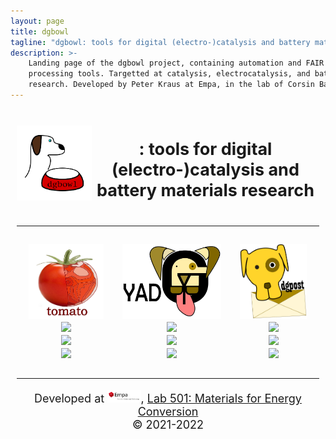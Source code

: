 ```yaml
---
layout: page
title: dgbowl
tagline: "dgbowl: tools for digital (electro-)catalysis and battery materials research"
description: >-
    Landing page of the dgbowl project, containing automation and FAIR data post 
    processing tools. Targetted at catalysis, electrocatalysis, and battery materials
	research. Developed by Peter Kraus at Empa, in the lab of Corsin Battaglia.
---
```

<style>
    .header {grid-area: header;}
    .footer {grid-area: footer;}
    .main1  {grid-area: main1;}
    .main2  {grid-area: main2;}
    .main3  {grid-area: main3;}

    .grid-container {
        display: grid;
        grid-template-areas:
            'header header header'
            'main1 main2 main3'
            'footer footer footer';
        gap: 10px;
        padding: 10px;
    }
    
    .grid-container > div {
        text-align: center;
        font-size: 18px;
    }

</style>
<div class="grid-container">
    <div class="header">
        <div style="display: table-cell; vertical-align: middle; 
        min-width: 120px; min-height: 120px; max-width: 120px; max-height: 120px">
            <img src="images/dgbowl.png" alt="dgbowl">
        </div>
        <div style="display: table-cell; vertical-align: middle">
            <h2>: tools for digital (electro-)catalysis and battery materials research</h2>
        </div>
        <hr/>
    </div>
    <div class="main1">
        <img src="images/tomato.png" alt="tomato" height="120" width="120"/><br/>
        <a href="https://dgbowl.github.io/tomato"><img src="https://badgen.net/badge/docs/dgbowl.github.io/grey?icon=firefox"></a><br/>
        <a href="https://github.com/dgbowl/tomato"><img src="https://badgen.net/github/tag/dgbowl/tomato/?icon=github"></a><br/>
        <a href="https://pypi.org/project/tomato"><img src="https://badgen.net/pypi/v/tomato/?icon=pypi"></a><br/>
    </div>
    <div class="main2">
        <img src="images/yadg.png" alt="yadg" height="120"/><br/>
        <a href="https://dgbowl.github.io/yadg"><img src="https://badgen.net/badge/docs/dgbowl.github.io/grey?icon=firefox"></a><br/>
        <a href="https://github.com/dgbowl/yadg"><img src="https://badgen.net/github/tag/dgbowl/yadg/?icon=github"></a><br/>
        <a href="https://pypi.org/project/yadg"><img src="https://badgen.net/pypi/v/yadg/?icon=pypi"></a><br/>
    </div>
    <div class="main3">
        <img src="images/dgpost.png" alt="dgpost" height="120"/><br/>
        <a href="https://dgbowl.github.io/dgpost"><img src="https://badgen.net/badge/docs/dgbowl.github.io/grey?icon=firefox"></a><br/>
        <a href="https://github.com/dgbowl/dgpost"><img src="https://badgen.net/github/tag/dgbowl/dgpost/?icon=github"></a><br/>
        <a href="https://pypi.org/project/dgpost"><img src="https://badgen.net/pypi/v/dgpost/?icon=pypi"></a><br/>
    </div>
    <div class="footer">
        <hr/>
        <p>
            Developed at <img src="images/Empa.svg" alt="empa" height="20"/>,
            <a href="https://www.empa.ch/web/s501">Lab 501: Materials for Energy Conversion</a><br/>
            © 2021-2022
        </p>
    </div>
</div>
